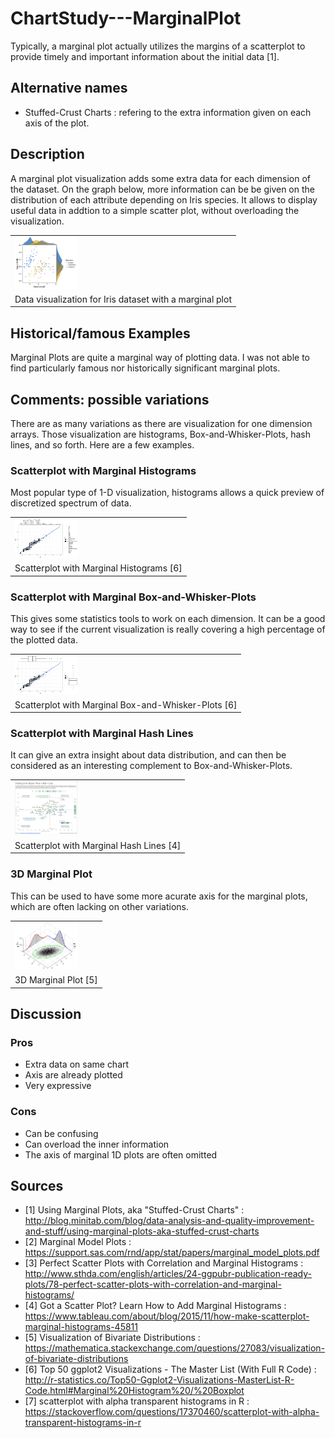 # ChartStudy---MarginalPlot

Typically, a marginal plot actually utilizes the margins of a scatterplot to provide timely and important information about the initial data [1].

## Alternative names

* Stuffed-Crust Charts : refering to the extra information given on each axis of the plot.

## Description

A marginal plot visualization adds some extra data for each dimension of the dataset. On the graph below, more information can be be given on the distribution of each attribute depending on Iris species. It allows to display useful data in addtion to a simple scatter plot, without overloading the visualization.

<table border="0">
  <tr>
    <td>
      <img src="img/margplotiris.png" style="width: 100px;">
    </td>
  </tr>
  <tr>
    <td>
      Data visualization for Iris dataset with a marginal plot
    </td>
  </tr>
</table>

## Historical/famous Examples

Marginal Plots are quite a marginal way of plotting data.  I was not able to find particularly famous nor historically significant marginal plots.

## Comments: possible variations

There are as many variations as there are visualization for one dimension arrays. Those visualization are histograms, Box-and-Whisker-Plots, hash lines, and so forth. Here are a few examples.

### Scatterplot with Marginal Histograms
Most popular type of 1-D visualization, histograms allows a quick preview of discretized spectrum of data.

<table border="0">
  <tr>
    <td>
      <img src="img/ggplotHist.png" style="width: 100px;">
    </td>
  </tr>
  <tr>
    <td>
      Scatterplot with Marginal Histograms [6]
    </td>
  </tr>
</table>

### Scatterplot with Marginal Box-and-Whisker-Plots
This gives some statistics tools to work on each dimension. It can be a good way to see if the current visualization is really covering a high percentage of the plotted data.

<table border="0">
  <tr>
    <td>
      <img src="img/ggplotMoust.png" style="width: 100px;">
    </td>
  </tr>
  <tr>
    <td>
      Scatterplot with Marginal Box-and-Whisker-Plots [6]
    </td>
  </tr>
</table>

### Scatterplot with Marginal Hash Lines
It can give an extra insight about data distribution, and can then be considered as an interesting complement to Box-and-Whisker-Plots.

<table border="0">
  <tr>
    <td>
      <img src="img/hashL.png" style="width: 100px;">
    </td>
  </tr>
  <tr>
    <td>
      Scatterplot with Marginal Hash Lines [4]
    </td>
  </tr>
</table>

### 3D Marginal Plot 
This can be used to have some more acurate axis for the marginal plots, which are often lacking on other variations.

<table border="0">
  <tr>
    <td>
      <img src="img/3D.png" style="width: 100px;">
    </td>
  </tr>
  <tr>
    <td>
      3D Marginal Plot [5]
    </td>
  </tr>
</table>

## Discussion

### Pros
* Extra data on same chart
* Axis are already plotted
* Very expressive

### Cons
* Can be confusing
* Can overload the inner information
* The axis of marginal 1D plots are often omitted

## Sources

* [1] Using Marginal Plots, aka "Stuffed-Crust Charts" : http://blog.minitab.com/blog/data-analysis-and-quality-improvement-and-stuff/using-marginal-plots-aka-stuffed-crust-charts
* [2] Marginal Model Plots : https://support.sas.com/rnd/app/stat/papers/marginal_model_plots.pdf
* [3] Perfect Scatter Plots with Correlation and Marginal Histograms : http://www.sthda.com/english/articles/24-ggpubr-publication-ready-plots/78-perfect-scatter-plots-with-correlation-and-marginal-histograms/
* [4] Got a Scatter Plot? Learn How to Add Marginal Histograms : https://www.tableau.com/about/blog/2015/11/how-make-scatterplot-marginal-histograms-45811
* [5] Visualization of Bivariate Distributions : https://mathematica.stackexchange.com/questions/27083/visualization-of-bivariate-distributions
* [6] Top 50 ggplot2 Visualizations - The Master List (With Full R Code) : http://r-statistics.co/Top50-Ggplot2-Visualizations-MasterList-R-Code.html#Marginal%20Histogram%20/%20Boxplot
* [7] scatterplot with alpha transparent histograms in R : https://stackoverflow.com/questions/17370460/scatterplot-with-alpha-transparent-histograms-in-r
